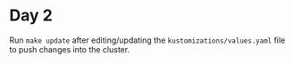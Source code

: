 # Day 2

Run `make update` after editing/updating the `kustomizations/values.yaml` file to push changes into the cluster.
